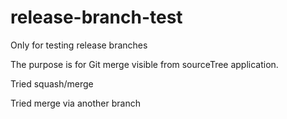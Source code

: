 # release-branch-test
Only for testing release branches

The purpose is for Git merge visible from sourceTree application.

Tried squash/merge

Tried merge via another branch
